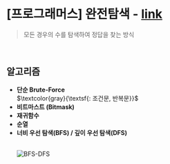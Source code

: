 # [프로그래머스] 완전탐색 - [link](https://school.programmers.co.kr/learn/courses/30/parts/12230) <br>

> 모든 경우의 수를 탐색하여 정답을 찾는 방식 <br>

<br>

<h2>알고리즘</h3>
<ul>
  <li><strong>단순 Brute-Force</strong></li>  $\textcolor{gray}{\textsf{: 조건문, 반복문}}$ </li>
  <li><strong>비트마스트 (Bitmask)</strong></li>
  <li><strong>재귀함수</strong></li>
  <li><strong>순열</strong></li>
  <li><strong>너비 우선 탐색(BFS) / 깊이 우선 탐색(DFS)</strong></li>

  <br>

  ![BFS-DFS](https://github.com/YoungGaLee/daily-commit/assets/43063980/35fa17b9-dbd1-4c85-9098-5ac610a3cf95)

</ul>


<!-- HTML은 Hyper Text Markup Language, 웹 페이지를 만들기위한 표준 마크 업 언어이다. 
https://wikidocs.net/book/7596 
아이콘 : https://hello-bryan.tistory.com/277
#### $\textcolor{red}{\textsf{레이텍으로는 색상변경 가능}}$ 
색상 : https://pineenergy.tistory.com/93
-->  


